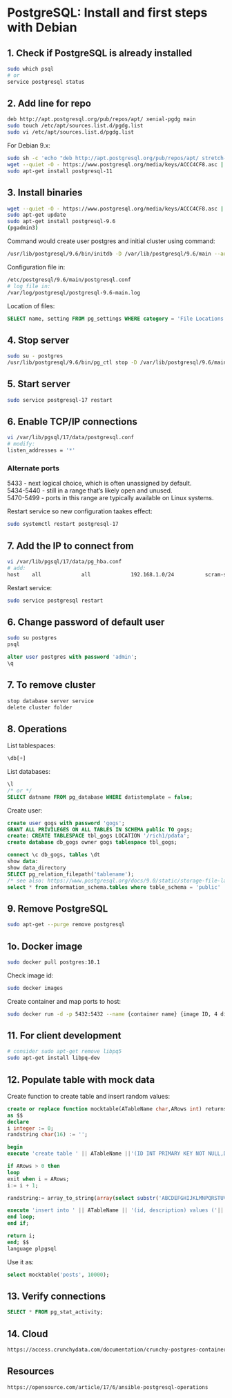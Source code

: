# PostgreSQL: Install and first steps with Debian

## 1. Check if PostgreSQL is already installed

```bash
sudo which psql
# or
service postgresql status
```

## 2. Add line for repo

```bash
deb http://apt.postgresql.org/pub/repos/apt/ xenial-pgdg main
sudo touch /etc/apt/sources.list.d/pgdg.list
sudo vi /etc/apt/sources.list.d/pgdg.list
```

For Debian 9.x:

```bash
sudo sh -c 'echo "deb http://apt.postgresql.org/pub/repos/apt/ stretch-pgdg main" >> /etc/apt/sources.list.d/pgdg.list'
wget --quiet -O - https://www.postgresql.org/media/keys/ACCC4CF8.asc | sudo apt-key add -
sudo apt-get install postgresql-11
```

## 3. Install binaries

```bash
wget --quiet -O - https://www.postgresql.org/media/keys/ACCC4CF8.asc | sudo apt-key add -
sudo apt-get update
sudo apt-get install postgresql-9.6 
(pgadmin3)
```

Command would create user postgres and initial cluster using command:

```bash
/usr/lib/postgresql/9.6/bin/initdb -D /var/lib/postgresql/9.6/main --auth-local peer --auth-host md5
```

Configuration file in:

```bash
/etc/postgresql/9.6/main/postgresql.conf 
# log file in:
/var/log/postgresql/postgresql-9.6-main.log
```

Location of files:

```sql
SELECT name, setting FROM pg_settings WHERE category = 'File Locations';
```

## 4. Stop server

```bash
sudo su - postgres
/usr/lib/postgresql/9.6/bin/pg_ctl stop -D /var/lib/postgresql/9.6/main/
```

## 5. Start server

```bash
sudo service postgresql-17 restart
```

## 6. Enable TCP/IP connections

```bash
vi /var/lib/pgsql/17/data/postgresql.conf 
# modify: 
listen_addresses = '*'
```

### Alternate ports

5433 - next logical choice, which is often unassigned by default.  
5434-5440 - still in a range that’s likely open and unused.  
5470-5499 - ports in this range are typically available on Linux systems.

Restart service so new configuration taakes effect:

```sh
sudo systemctl restart postgresql-17
```

## 7. Add the IP to connect from

```bash
vi /var/lib/pgsql/17/data/pg_hba.conf
# add:
host    all             all             192.168.1.0/24          scram-sha-256
```

Restart service:

```bash
sudo service postgresql restart
```

## 6. Change password of default user

```bash
sudo su postgres
psql
```

```sql
alter user postgres with password 'admin';
\q
```

## 7. To remove cluster

```bash
stop database server service
delete cluster folder
```

## 8. Operations

List tablespaces:

```sql
\db[+]
```

List databases:

```sql
\l
/* or */
SELECT datname FROM pg_database WHERE datistemplate = false;
```

Create user:

```sql
create user gogs with password 'gogs';
GRANT ALL PRIVILEGES ON ALL TABLES IN SCHEMA public TO gogs;
create: CREATE TABLESPACE tbl_gogs LOCATION '/rich1/pdata';
create database db_gogs owner gogs tablespace tbl_gogs; 

connect \c db_gogs, tables \dt
show data:
show data_directory
SELECT pg_relation_filepath('tablename');
/* see also: https://www.postgresql.org/docs/9.0/static/storage-file-layout.html */
select * from information_schema.tables where table_schema = 'public'
```

## 9. Remove PostgreSQL

```bash
sudo apt-get --purge remove postgresql
```

## 1o. Docker image

```bash
sudo docker pull postgres:10.1
```

Check image id:

```bash
sudo docker images
```

Create container and map ports to host:

```bash
sudo docker run -d -p 5432:5432 --name {container name} {image ID, 4 digits}
```

## 11. For client development

```bash
# consider sudo apt-get remove libpq5
sudo apt-get install libpq-dev
```

## 12. Populate table with mock data

Create function to create table and insert random values:

```sql
create or replace function mocktable(ATableName char,ARows int) returns int 
as $$
declare 
i integer := 0;
randstring char(16) := '';

begin
execute 'create table ' || ATableName ||'(ID INT PRIMARY KEY NOT NULL,DESCRIPTION TEXT NOT NULL);';

if ARows > 0 then 
loop 
exit when i = ARows;
i:= i + 1;

randstring:= array_to_string(array(select substr('ABCDEFGHIJKLMNPQRSTUVWXYZ123456789',((random()*(36-1)+1)::integer),1) from generate_series(1,16)),'');

execute 'insert into ' || ATableName || '(id, description) values ('|| i ||','''|| randstring ||''')';
end loop;
end if;

return i;
end; $$
language plpgsql
```

Use it as:

```sql
select mocktable('posts', 10000);
```  

## 13. Verify connections

```sql
SELECT * FROM pg_stat_activity;
```

## 14. Cloud

```html
https://access.crunchydata.com/documentation/crunchy-postgres-containers/2.4.0/
```

## Resources

```html
https://opensource.com/article/17/6/ansible-postgresql-operations
```
